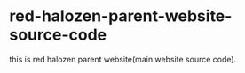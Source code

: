 # red-halozen-parent-website-source-code
this is red halozen parent website(main website source code).
###
